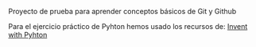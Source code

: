 Proyecto de prueba para aprender conceptos básicos de Git y Github

Para el ejercicio práctico de Pyhton hemos usado los recursos de:
[Invent with Pyhton](http://inventwithpython.com/es/)